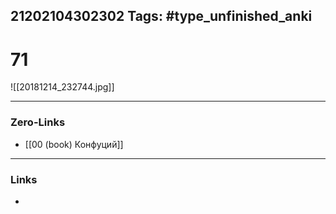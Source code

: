 21202104302302
Tags: #type_unfinished_anki 
---
# 71

![[20181214_232744.jpg]]

---
### Zero-Links
- [[00 (book) Конфуций]]
---
### Links
-